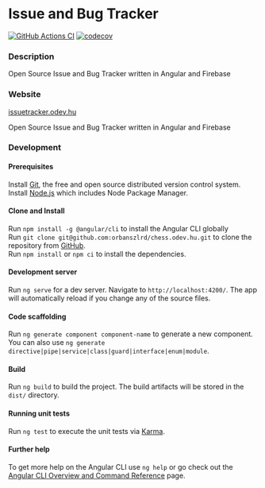 # Issue and Bug Tracker

[![GitHub Actions CI](https://github.com/orbanszlrd/issuetracker.odev.hu/actions/workflows/development.yml/badge.svg)](https://github.com/orbanszlrd/issuetracker.odev.hu/actions/workflows/development.yml)
[![codecov](https://codecov.io/gh/orbanszlrd/issuetracker.odev.hu/branch/development/graph/badge.svg?token=HA3RJ2Y7FB)](https://codecov.io/gh/orbanszlrd/issuetracker.odev.hu)

### Description

Open Source Issue and Bug Tracker written in Angular and Firebase

### Website
[issuetracker.odev.hu](https://issuetracker.odev.hu/)  


Open Source Issue and Bug Tracker written in Angular and Firebase

### Development

#### Prerequisites

Install [Git](https://git-scm.com/book/en/v2/Getting-Started-Installing-Git), the free and open source distributed version control system.  
Install [Node.js](https://nodejs.org/) which includes Node Package Manager.  

#### Clone and Install
Run `npm install -g @angular/cli` to install the Angular CLI globally  
Run `git clone git@github.com:orbanszlrd/chess.odev.hu.git` to clone the repository from [GitHub](https://github.com/orbanszlrd/chess.odev.hu).  
Run `npm install` or `npm ci` to install the dependencies.

#### Development server

Run `ng serve` for a dev server. Navigate to `http://localhost:4200/`. The app will automatically reload if you change any of the source files.

#### Code scaffolding

Run `ng generate component component-name` to generate a new component. You can also use `ng generate directive|pipe|service|class|guard|interface|enum|module`.

#### Build

Run `ng build` to build the project. The build artifacts will be stored in the `dist/` directory.

#### Running unit tests

Run `ng test` to execute the unit tests via [Karma](https://karma-runner.github.io).

#### Further help

To get more help on the Angular CLI use `ng help` or go check out the [Angular CLI Overview and Command Reference](https://angular.io/cli) page.

